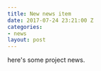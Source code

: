 ```yaml
---
title: New news item
date: 2017-07-24 23:21:00 Z
categories:
- news
layout: post
---
```


here's some project news.